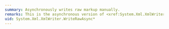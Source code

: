 ```yaml
---
summary: Asynchronously writes raw markup manually.
remarks: This is the asynchronous version of <xref:System.Xml.XmlWriter.WriteRaw%2A>, with the same functionality. To use this method, you must set the <xref:System.Xml.XmlWriterSettings.Async%2A> flag to `true`.
uid: System.Xml.XmlWriter.WriteRawAsync*
---
```

